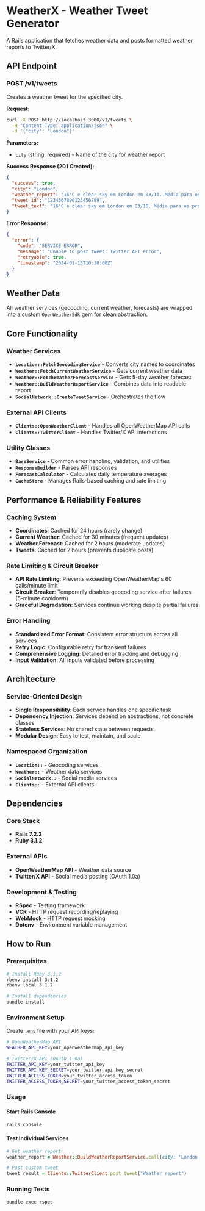 # WeatherX - Weather Tweet Generator

A Rails application that fetches weather data and posts formatted weather reports to Twitter/X.

## API Endpoint

### POST /v1/tweets

Creates a weather tweet for the specified city.

**Request:**
```bash
curl -X POST http://localhost:3000/v1/tweets \
  -H "Content-Type: application/json" \
  -d '{"city": "London"}'
```

**Parameters:**
- `city` (string, required) - Name of the city for weather report

**Success Response (201 Created):**
```json
{
  "success": true,
  "city": "London",
  "weather_report": "16°C e clear sky em London em 03/10. Média para os próximos dias: 18°C em 04/10, 20°C em 05/10.",
  "tweet_id": "1234567890123456789",
  "tweet_text": "16°C e clear sky em London em 03/10. Média para os próximos dias: 18°C em 04/10, 20°C em 05/10."
}
```

**Error Response:**
```json
{
  "error": {
    "code": "SERVICE_ERROR",
    "message": "Unable to post tweet: Twitter API error",
    "retryable": true,
    "timestamp": "2024-01-15T10:30:00Z"
  }
}
```

## Weather Data

All weather services (geocoding, current weather, forecasts) are wrapped into a custom `OpenWeatherSdk` gem for clean abstraction.

## Core Functionality

### Weather Services
- **`Location::FetchGeocodingService`** - Converts city names to coordinates
- **`Weather::FetchCurrentWeatherService`** - Gets current weather data  
- **`Weather::FetchWeatherForecastService`** - Gets 5-day weather forecast
- **`Weather::BuildWeatherReportService`** - Combines data into readable report
- **`SocialNetwork::CreateTweetService`** - Orchestrates the flow

### External API Clients
- **`Clients::OpenWeatherClient`** - Handles all OpenWeatherMap API calls
- **`Clients::TwitterClient`** - Handles Twitter/X API interactions

### Utility Classes
- **`BaseService`** - Common error handling, validation, and utilities
- **`ResponseBuilder`** - Parses API responses
- **`ForecastCalculator`** - Calculates daily temperature averages
- **`CacheStore`** - Manages Rails-based caching and rate limiting

## Performance & Reliability Features

### Caching System
- **Coordinates**: Cached for 24 hours (rarely change)
- **Current Weather**: Cached for 30 minutes (frequent updates)
- **Weather Forecast**: Cached for 2 hours (moderate updates)
- **Tweets**: Cached for 2 hours (prevents duplicate posts)

### Rate Limiting & Circuit Breaker
- **API Rate Limiting**: Prevents exceeding OpenWeatherMap's 60 calls/minute limit
- **Circuit Breaker**: Temporarily disables geocoding service after failures (5-minute cooldown)
- **Graceful Degradation**: Services continue working despite partial failures

### Error Handling
- **Standardized Error Format**: Consistent error structure across all services
- **Retry Logic**: Configurable retry for transient failures
- **Comprehensive Logging**: Detailed error tracking and debugging
- **Input Validation**: All inputs validated before processing

## Architecture

### Service-Oriented Design
- **Single Responsibility**: Each service handles one specific task
- **Dependency Injection**: Services depend on abstractions, not concrete classes
- **Stateless Services**: No shared state between requests
- **Modular Design**: Easy to test, maintain, and scale

### Namespaced Organization
- **`Location::`** - Geocoding services
- **`Weather::`** - Weather data services  
- **`SocialNetwork::`** - Social media services
- **`Clients::`** - External API clients

## Dependencies

### Core Stack
- **Rails 7.2.2**
- **Ruby 3.1.2**

### External APIs
- **OpenWeatherMap API** - Weather data source
- **Twitter/X API** - Social media posting (OAuth 1.0a)

### Development & Testing
- **RSpec** - Testing framework
- **VCR** - HTTP request recording/replaying
- **WebMock** - HTTP request mocking
- **Dotenv** - Environment variable management

## How to Run

### Prerequisites
```bash
# Install Ruby 3.1.2
rbenv install 3.1.2
rbenv local 3.1.2

# Install dependencies
bundle install
```

### Environment Setup
Create `.env` file with your API keys:
```bash
# OpenWeatherMap API
WEATHER_API_KEY=your_openweathermap_api_key

# Twitter/X API (OAuth 1.0a)
TWITTER_API_KEY=your_twitter_api_key
TWITTER_API_KEY_SECRET=your_twitter_api_key_secret
TWITTER_ACCESS_TOKEN=your_twitter_access_token
TWITTER_ACCESS_TOKEN_SECRET=your_twitter_access_token_secret
```

### Usage

#### Start Rails Console
```bash
rails console
```

#### Test Individual Services
```ruby
# Get weather report
weather_report = Weather::BuildWeatherReportService.call(city: 'London')

# Post custom tweet
tweet_result = Clients::TwitterClient.post_tweet("Weather report")
```

### Running Tests
```bash
bundle exec rspec
```
```